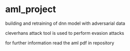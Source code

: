 # aml_project
building and retraining of dnn model with adversarial data

cleverhans attack tool is used to perform evasion attacks

for further information read the aml pdf in repository
